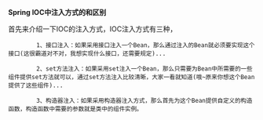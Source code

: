 **Spring IOC中注入方式的和区别**

首先来介绍一下IOC的注入方式，IOC注入方式有三种，

            1、接口注入：如果采用接口注入一个Bean，那么通过注入的Bean就必须要实现这个接口(这很霸道对不对，我想实现什么接口，还需要规定)...
        
            2、set方法注入：如果采用set注入一个Bean，那么只需要为Bean中所需要的一些组件提供set方法就可以，通过set方法注入比较清晰，大家一看就知道(哦~原来你想这个Bean提供了这些组件)...
        
            3、构造器注入：如果采用构造器注入方式，那么首先为这个Bean提供自定义的构造函数，构造函数中需要的参数就是类中的组件实例。

